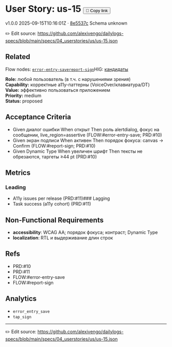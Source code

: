 # User Story: us-15 <button class="copy-link" aria-label="Copy page link" onclick="window.spechubCopyLink && window.spechubCopyLink()">🔗 Copy link</button>

<p class="badges">
  <span class="badge version">v1.0.0</span>
  <span class="badge build">2025-09-15T10:16:01Z · <a href="https://github.com/alexivengo/dailylogs-specs/commit/8e5537c" target="_blank" rel="noopener" class="sha">8e5537c</a></span>
  <span class="badge schema unknown">Schema unknown</span>
</p>

✏️ Edit source: https://github.com/alexivengo/dailylogs-specs/blob/main/specs/04_userstories/us/us-15.json

## Related
Flow nodes:
<span class="chip">[`error-entry-save`](../flow/nodes/error-entry-save.md)</span><span class="chip">[`report-sign`](../flow/nodes/report-sign.md)</span>HIG: <span class="chip"><a href="../hig/us-15.md">кандидаты</a></span>

**Role:** любой пользователь (в т.ч. с нарушениями зрения)  
**Capability:** корректные a11y-паттерны (VoiceOver/клавиатура/DT)  
**Value:** эффективно пользоваться приложением  
**Priority:** medium  
**Status:** proposed

## Acceptance Criteria
- Given диалог ошибки When открыт Then роль alertdialog, фокус на сообщении, live_region=assertive (FLOW:#error-entry-save; PRD:#10)
- Given экран подписи When активен Then порядок фокуса: canvas → Confirm (FLOW:#report-sign; PRD:#10)
- Given Dynamic Type When увеличен шрифт Then тексты не обрезаются, таргеты ≥44 pt (PRD:#10)

## Metrics
### Leading
- A11y issues per release (PRD:#11)### Lagging
- Task success (a11y cohort) (PRD:#11)
## Non-Functional Requirements
- **accessibility**: WCAG AA; порядок фокуса; контраст; Dynamic Type
- **localization**: RTL и выдерживание длин строк

## Refs
- PRD:#10
- PRD:#11
- FLOW:#error-entry-save
- FLOW:#report-sign

## Analytics
- `error_entry_save`
- `tap_sign`

---
✏️ Edit source: https://github.com/alexivengo/dailylogs-specs/blob/main/specs/04_userstories/us/us-15.json